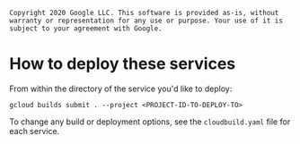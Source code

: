 `
 Copyright 2020 Google LLC. This software is provided as-is, without warranty
 or representation for any use or purpose. Your use of it is subject to your
 agreement with Google.
`

# How to deploy these services
From within the directory of the service you'd like to deploy:

```
gcloud builds submit . --project <PROJECT-ID-TO-DEPLOY-TO>
```

To change any build or deployment options, see the `cloudbuild.yaml` file for each service.